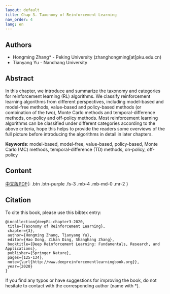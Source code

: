 ```yaml
---
layout: default
title: Chap 3. Taxonomy of Reinforcement Learning
nav_order: 4
lang: en
---
```


## Authors

- Hongming Zhang* - Peking University (zhanghongming[at]pku.edu.cn)
- Tianyang Yu - Nanchang University

## Abstract

In this chapter, we introduce and summarize the taxonomy and categories for reinforcement learning (RL) algorithms. We classify reinforcement learning algorithms from different perspectives, including model-based and model-free methods, value-based and policy-based methods (or combination of the two), Monte Carlo methods and temporal-difference methods, on-policy and off-policy methods. Most reinforcement learning algorithms can be classified under different categories according to the above criteria, hope this helps to provide the readers some overviews of the full picture before introducing the algorithms in detail in later chapters. 

**Keywords**: model-based, model-free, value-based, policy-based, Monte Carlo (MC) methods, temporal-difference (TD) methods, on-policy, off-policy

## Content
[中文版PDF](/assets/pdfs/ch3.pdf){: .btn .btn-purple  .fs-3 .mb-4 .mb-md-0 .mr-2 }

## Citation

To cite this book, please use this bibtex entry:

```
@incollection{deepRL-chapter3-2020,
 title={Taxonomy of Reinforcement Learning},
 chapter={3},
 author={Hongming Zhang, Tianyang Yu},
 editor={Hao Dong, Zihan Ding, Shanghang Zhang},
 booktitle={Deep Reinforcement Learning: Fundamentals, Research, and Applications},
 publisher={Springer Nature},
 pages={125-134},
 note={\url{http://www.deepreinforcementlearningbook.org}},
 year={2020}
}
```





If you find any typos or have suggestions for improving the book, do not hesitate to contact with the corresponding author (name with *).